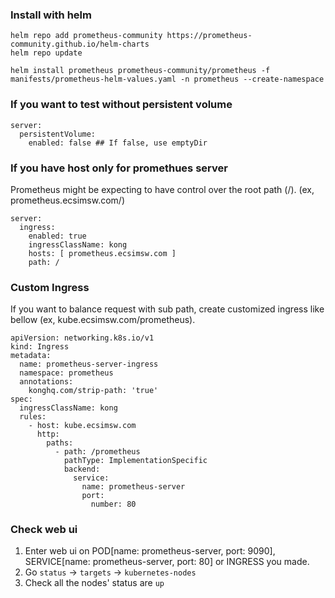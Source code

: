 ### Install with helm
```
helm repo add prometheus-community https://prometheus-community.github.io/helm-charts
helm repo update

helm install prometheus prometheus-community/prometheus -f manifests/prometheus-helm-values.yaml -n prometheus --create-namespace
```

### If you want to test without persistent volume
```
server:
  persistentVolume:
    enabled: false ## If false, use emptyDir
```

### If you have host only for promethues server
Prometheus might be expecting to have control over the root path (/). (ex, prometheus.ecsimsw.com/)
```
server:
  ingress: 
    enabled: true
    ingressClassName: kong
    hosts: [ prometheus.ecsimsw.com ] 
    path: /
```

### Custom Ingress

If you want to balance request with sub path, create customized ingress like bellow (ex, kube.ecsimsw.com/prometheus). 

```
apiVersion: networking.k8s.io/v1
kind: Ingress
metadata:
  name: prometheus-server-ingress
  namespace: prometheus
  annotations:
    konghq.com/strip-path: 'true'
spec:
  ingressClassName: kong
  rules:
    - host: kube.ecsimsw.com
      http:
        paths:
          - path: /prometheus
            pathType: ImplementationSpecific
            backend:
              service:
                name: prometheus-server
                port:
                  number: 80
```

### Check web ui
1. Enter web ui on POD[name: prometheus-server, port: 9090], SERVICE[name: prometheus-server, port: 80] or INGRESS you made.   
2. Go `status` -> `targets` -> `kubernetes-nodes` 
3. Check all the nodes' status are `up`
